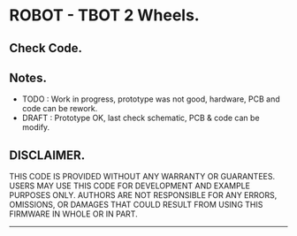# ROBOT - TBOT 2 Wheels.

## Check Code.

<!-- - [TODO - Configuration](https://github.com/tronixio/robot-tbot/blob/main/Code/configuration.s) -->
<!-- - [TODO - EUSART](https://github.com/tronixio/robot-tbot/blob/main/Code/eusart.s) -->
<!-- - [TODO - ADC](https://github.com/tronixio/robot-tbot/blob/main/Code/adc.s) -->
<!-- - [TODO - RC Servo](https://github.com/tronixio/robot-tbot/blob/main/Code/rc-servo.s) -->
<!-- - [TODO - GP2Y](https://github.com/tronixio/robot-tbot/blob/main/Code/gp2y.s) -->

## Notes.

- TODO : Work in progress, prototype was not good, hardware, PCB and code can be rework.
- DRAFT : Prototype OK, last check schematic, PCB & code can be modify.

## DISCLAIMER.

THIS CODE IS PROVIDED WITHOUT ANY WARRANTY OR GUARANTEES.
USERS MAY USE THIS CODE FOR DEVELOPMENT AND EXAMPLE PURPOSES ONLY.
AUTHORS ARE NOT RESPONSIBLE FOR ANY ERRORS, OMISSIONS, OR DAMAGES THAT COULD
RESULT FROM USING THIS FIRMWARE IN WHOLE OR IN PART.

---
